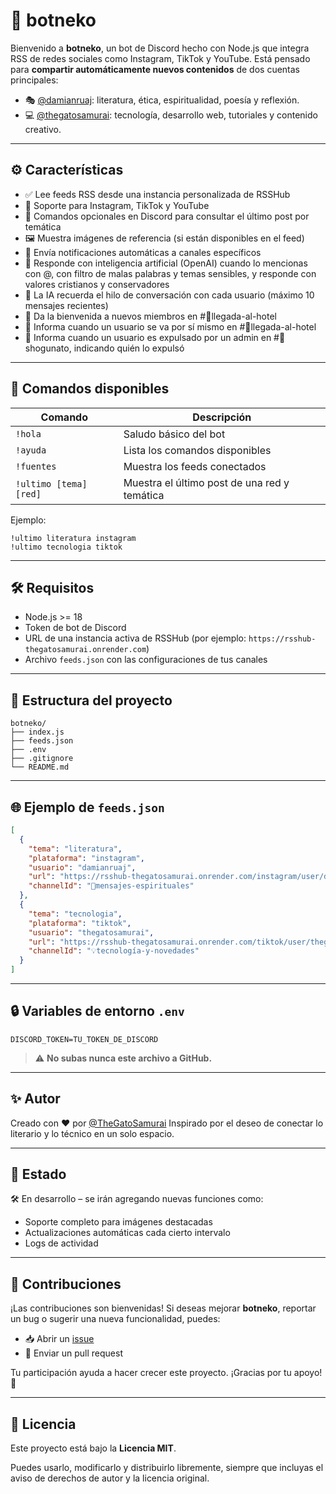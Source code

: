 # 🤖 botneko

Bienvenido a **botneko**, un bot de Discord hecho con Node.js que integra RSS de redes sociales como Instagram, TikTok y YouTube. Está pensado para **compartir automáticamente nuevos contenidos** de dos cuentas principales:

- 🎭 [@damianruaj](https://instagram.com/damianruaj): literatura, ética, espiritualidad, poesía y reflexión.
- 💻 [@thegatosamurai](https://instagram.com/thegatosamurai): tecnología, desarrollo web, tutoriales y contenido creativo.

---

## ⚙️ Características

- ✅ Lee feeds RSS desde una instancia personalizada de RSSHub
- 📡 Soporte para Instagram, TikTok y YouTube
- 💬 Comandos opcionales en Discord para consultar el último post por temática
- 🖼️ Muestra imágenes de referencia (si están disponibles en el feed)
- 🔔 Envía notificaciones automáticas a canales específicos
- 🤖 Responde con inteligencia artificial (OpenAI) cuando lo mencionas con @, con filtro de malas palabras y temas sensibles, y responde con valores cristianos y conservadores
- 🧠 La IA recuerda el hilo de conversación con cada usuario (máximo 10 mensajes recientes)
- 👋 Da la bienvenida a nuevos miembros en #🎉llegada-al-hotel
- 🚪 Informa cuando un usuario se va por sí mismo en #🎉llegada-al-hotel
- 🚨 Informa cuando un usuario es expulsado por un admin en #🏯shogunato, indicando quién lo expulsó

---

## 🚀 Comandos disponibles

| Comando                   | Descripción                                         |
|--------------------------|-----------------------------------------------------|
| `!hola`                  | Saludo básico del bot                               |
| `!ayuda`                 | Lista los comandos disponibles                      |
| `!fuentes`               | Muestra los feeds conectados                        |
| `!ultimo [tema] [red]`   | Muestra el último post de una red y temática        |

Ejemplo:

```
!ultimo literatura instagram
!ultimo tecnologia tiktok
```

---

## 🛠️ Requisitos

- Node.js >= 18
- Token de bot de Discord
- URL de una instancia activa de RSSHub (por ejemplo: `https://rsshub-thegatosamurai.onrender.com`)
- Archivo `feeds.json` con las configuraciones de tus canales

---

## 📁 Estructura del proyecto

```
botneko/
├── index.js
├── feeds.json
├── .env
├── .gitignore
└── README.md
```

---

## 🌐 Ejemplo de `feeds.json`

```json
[
  {
    "tema": "literatura",
    "plataforma": "instagram",
    "usuario": "damianruaj",
    "url": "https://rsshub-thegatosamurai.onrender.com/instagram/user/damianruaj",
    "channelId": "📜mensajes-espirituales"
  },
  {
    "tema": "tecnologia",
    "plataforma": "tiktok",
    "usuario": "thegatosamurai",
    "url": "https://rsshub-thegatosamurai.onrender.com/tiktok/user/thegatosamurai",
    "channelId": "💡tecnología-y-novedades"
  }
]
```

---

## 🔒 Variables de entorno `.env`

```
DISCORD_TOKEN=TU_TOKEN_DE_DISCORD
```
> ⚠️ **No subas nunca este archivo a GitHub.**

---

## ✨ Autor

Creado con ❤️ por [@TheGatoSamurai](https://thegatosamurai.dev/)
Inspirado por el deseo de conectar lo literario y lo técnico en un solo espacio.

---

## 📌 Estado

🛠️ En desarrollo – se irán agregando nuevas funciones como:

- Soporte completo para imágenes destacadas
- Actualizaciones automáticas cada cierto intervalo
- Logs de actividad

---

## 🔧 Contribuciones

¡Las contribuciones son bienvenidas! Si deseas mejorar **botneko**, reportar un bug o sugerir una nueva funcionalidad, puedes:

- 📥 Abrir un [issue](https://github.com/TuUsuario/botneko/issues)
- 🔀 Enviar un pull request

Tu participación ayuda a hacer crecer este proyecto. ¡Gracias por tu apoyo! 🐾

---

## 📄 Licencia

Este proyecto está bajo la **Licencia MIT**.

Puedes usarlo, modificarlo y distribuirlo libremente, siempre que incluyas el aviso de derechos de autor y la licencia original.










